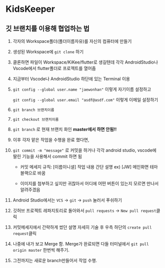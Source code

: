 # KidsKeeper

## 깃 브랜치를 이용해 협업하는 법

1. 각자의 Workspace폴더(폴더이름자유)를 자신의 컴퓨터에 만들기

1. 생성된 Workspace에 `git clone` 하기

1. 클론하면 파일이 Workspace/KiKee/flutter로 생길텐데 각각 AndroidStudio나 Vscode에서 flutter폴더로 프로젝트를 열어줌

1. 지금부터 Vscode나 AndroidStudio 하단에 있는 Terminal 이용 

1. `git config --global user.name "jaewonhan"` 이렇게 자기이름 설정하고


   `git config --global user.email "asdf@asdf.com"` 이렇게 이메일 설정하기
   
1. `git branch 브랜치이름` 

1. `git checkout 브랜치이름`

1. `git branch` 로 현재 브랜치 화인 **master에서 하면 안됨!!**

1. 이후 각자 맡은 작업을 수행을 완료 했다면,

1. `git commit -m "message"` 로 커밋을 하거나 각각 android studio, vscode에 딸린 기능을 사용해서 commit 하면 됨

    - 커밋 메세지 규칙: [이름이니셜] 작업 내용 간단 설명 ex) [JW] 메인화면 테마 블랙으로 바꿈 
    
    - 이미지를 첨부하고 싶지만 귀찮아서 어디에 어떤 버튼이 있는지 모르면 만나서 알려주겠음

1. Android Studio에서는 `VCS` -> `git` -> `push` 눌러서 푸쉬하기 

1. 깃허브 프로젝트 레파지토리로 돌아와서 `pull requests` -> `New pull request`클릭

1. 커밋메세지에서 간략하게 썼던 설명 자세히 기술 후 우측 하단의 `create pull request`클릭

1. 나중에 내가 보고 Merge 함. Merge가 완료되면 다들 터미널에서 `git pull origin master` 한번씩 해주기.

1. 그전까지는 새로운 branch만들어서 작업 수행.
   
